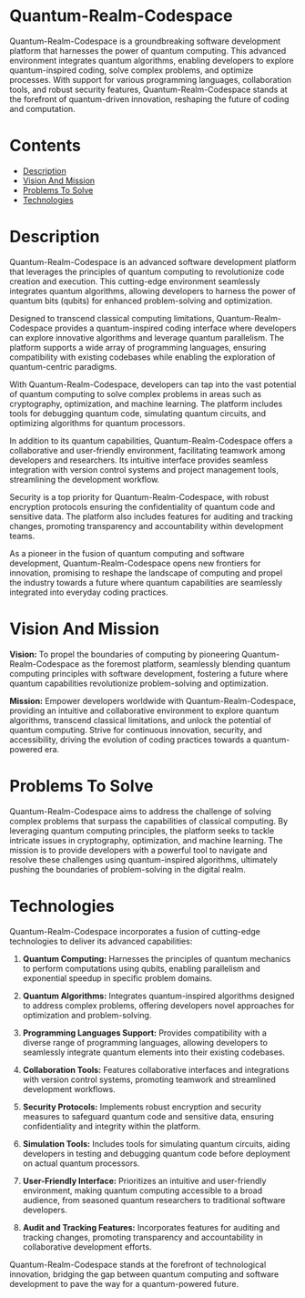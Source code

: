 # Quantum-Realm-Codespace 

Quantum-Realm-Codespace is a groundbreaking software development platform that harnesses the power of quantum computing. This advanced environment integrates quantum algorithms, enabling developers to explore quantum-inspired coding, solve complex problems, and optimize processes. With support for various programming languages, collaboration tools, and robust security features, Quantum-Realm-Codespace stands at the forefront of quantum-driven innovation, reshaping the future of coding and computation.

# Contents 

- [Description](#description)
- [Vision And Mission](#vision-and-mission)
- [Problems To Solve](#problems-to-solve)
- [Technologies](#technologies) 

# Description 

Quantum-Realm-Codespace is an advanced software development platform that leverages the principles of quantum computing to revolutionize code creation and execution. This cutting-edge environment seamlessly integrates quantum algorithms, allowing developers to harness the power of quantum bits (qubits) for enhanced problem-solving and optimization.

Designed to transcend classical computing limitations, Quantum-Realm-Codespace provides a quantum-inspired coding interface where developers can explore innovative algorithms and leverage quantum parallelism. The platform supports a wide array of programming languages, ensuring compatibility with existing codebases while enabling the exploration of quantum-centric paradigms.

With Quantum-Realm-Codespace, developers can tap into the vast potential of quantum computing to solve complex problems in areas such as cryptography, optimization, and machine learning. The platform includes tools for debugging quantum code, simulating quantum circuits, and optimizing algorithms for quantum processors.

In addition to its quantum capabilities, Quantum-Realm-Codespace offers a collaborative and user-friendly environment, facilitating teamwork among developers and researchers. Its intuitive interface provides seamless integration with version control systems and project management tools, streamlining the development workflow.

Security is a top priority for Quantum-Realm-Codespace, with robust encryption protocols ensuring the confidentiality of quantum code and sensitive data. The platform also includes features for auditing and tracking changes, promoting transparency and accountability within development teams.

As a pioneer in the fusion of quantum computing and software development, Quantum-Realm-Codespace opens new frontiers for innovation, promising to reshape the landscape of computing and propel the industry towards a future where quantum capabilities are seamlessly integrated into everyday coding practices.

# Vision And Mission 

**Vision:**
To propel the boundaries of computing by pioneering Quantum-Realm-Codespace as the foremost platform, seamlessly blending quantum computing principles with software development, fostering a future where quantum capabilities revolutionize problem-solving and optimization.

**Mission:**
Empower developers worldwide with Quantum-Realm-Codespace, providing an intuitive and collaborative environment to explore quantum algorithms, transcend classical limitations, and unlock the potential of quantum computing. Strive for continuous innovation, security, and accessibility, driving the evolution of coding practices towards a quantum-powered era.

# Problems To Solve 

Quantum-Realm-Codespace aims to address the challenge of solving complex problems that surpass the capabilities of classical computing. By leveraging quantum computing principles, the platform seeks to tackle intricate issues in cryptography, optimization, and machine learning. The mission is to provide developers with a powerful tool to navigate and resolve these challenges using quantum-inspired algorithms, ultimately pushing the boundaries of problem-solving in the digital realm. 

# Technologies 

Quantum-Realm-Codespace incorporates a fusion of cutting-edge technologies to deliver its advanced capabilities:

1. **Quantum Computing:** Harnesses the principles of quantum mechanics to perform computations using qubits, enabling parallelism and exponential speedup in specific problem domains.

2. **Quantum Algorithms:** Integrates quantum-inspired algorithms designed to address complex problems, offering developers novel approaches for optimization and problem-solving.

3. **Programming Languages Support:** Provides compatibility with a diverse range of programming languages, allowing developers to seamlessly integrate quantum elements into their existing codebases.

4. **Collaboration Tools:** Features collaborative interfaces and integrations with version control systems, promoting teamwork and streamlined development workflows.

5. **Security Protocols:** Implements robust encryption and security measures to safeguard quantum code and sensitive data, ensuring confidentiality and integrity within the platform.

6. **Simulation Tools:** Includes tools for simulating quantum circuits, aiding developers in testing and debugging quantum code before deployment on actual quantum processors.

7. **User-Friendly Interface:** Prioritizes an intuitive and user-friendly environment, making quantum computing accessible to a broad audience, from seasoned quantum researchers to traditional software developers.

8. **Audit and Tracking Features:** Incorporates features for auditing and tracking changes, promoting transparency and accountability in collaborative development efforts.

Quantum-Realm-Codespace stands at the forefront of technological innovation, bridging the gap between quantum computing and software development to pave the way for a quantum-powered future.
